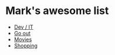 # Mark's awesome list

- [Dev / IT](dev-it.md)
- [Go out](go-out.md)
- [Movies](movies.md)
- [Shopping](shopping.md)
